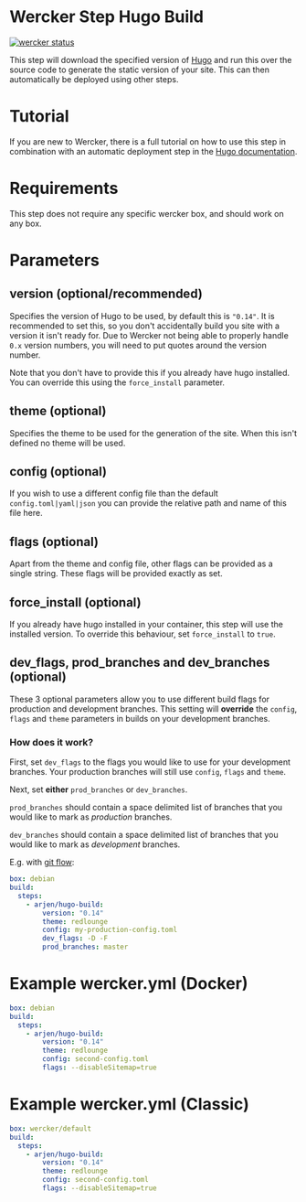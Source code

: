 # Wercker Step Hugo Build

[![wercker status](https://app.wercker.com/status/837cf1a5869eb00da38dbd6083e35825/m "wercker status")](https://app.wercker.com/project/bykey/837cf1a5869eb00da38dbd6083e35825)

This step will download the specified version of [Hugo](http://gohugo.io) and run this over the source code to generate the static version of your site. This can then automatically be deployed using other steps.

# Tutorial

If you are new to Wercker, there is a full tutorial on how to use this step in combination with an automatic deployment step in the [Hugo documentation](http://gohugo.io/tutorials/automated-deployments/).

# Requirements

This step does not require any specific wercker box, and should work on any box.

# Parameters

## version (optional/recommended)

Specifies the version of Hugo to be used, by default this is `"0.14"`. It is recommended to set this, so you don't accidentally build you site with a version it isn't ready for. Due to Wercker not being able to properly handle `0.x` version numbers, you will need to put quotes around the version number.

Note that you don't have to provide this if you already have hugo installed. You can override this using the `force_install` parameter.

## theme (optional)

Specifies the theme to be used for the generation of the site. When this isn't defined no theme will be used.

## config (optional)

If you wish to use a different config file than the default `config.toml|yaml|json` you can provide the relative path and name of this file here.

## flags (optional)

Apart from the theme and config file, other flags can be provided as a single string. These flags will be provided exactly as set.

## force_install (optional)

If you already have hugo installed in your container, this step will use the installed version. To override this behaviour, set `force_install` to `true`.

## dev_flags, prod_branches and dev_branches (optional)

These 3 optional parameters allow you to use different build flags for production and development branches. This setting will **override** the `config`, `flags` and `theme` parameters in builds on your development branches.

### How does it work?

First, set `dev_flags` to the flags you would like to use for your development branches. Your production branches will still use `config`, `flags` and `theme`.

Next, set **either** `prod_branches` or `dev_branches`.

`prod_branches` should contain a space delimited list of branches that you would like to mark as *production* branches.

`dev_branches` should contain a space delimited list of branches that you would like to mark as *development* branches.

E.g. with [git flow](http://nvie.com/posts/a-successful-git-branching-model/):

```yml
box: debian
build:
  steps:
    - arjen/hugo-build:
        version: "0.14"
        theme: redlounge
        config: my-production-config.toml
        dev_flags: -D -F
        prod_branches: master
```

# Example wercker.yml (Docker)

```yml
box: debian
build:
  steps:
    - arjen/hugo-build:
        version: "0.14"
        theme: redlounge
        config: second-config.toml
        flags: --disableSitemap=true
```

# Example wercker.yml (Classic)

```yml
box: wercker/default
build:
  steps:
    - arjen/hugo-build:
        version: "0.14"
        theme: redlounge
        config: second-config.toml
        flags: --disableSitemap=true
```
